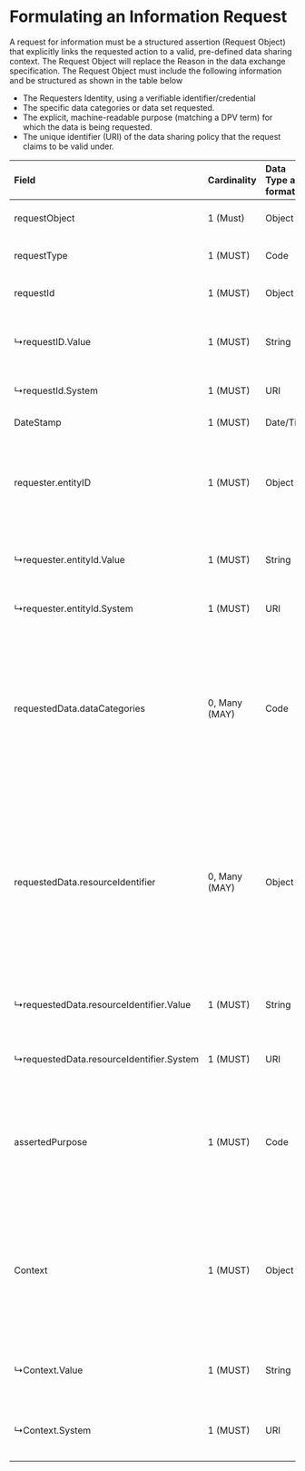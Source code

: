 # Formulating an Information Request

A request for information must be a structured assertion (Request Object) that explicitly links the requested action to a valid, pre-defined data sharing context.  The Request Object will replace the Reason in the data exchange specification. The Request Object must include the following information and be structured as shown in the table below

* The Requesters Identity, using a verifiable identifier/credential  
* The specific data categories or data set requested.  
* The explicit, machine-readable purpose (matching a DPV term) for which the data is being requested.  
* The unique identifier (URI) of the data sharing policy that the request claims to be valid under.

| Field | Cardinality | Data Type and format | Description | Use |
| :---- | :---- | :---- | :---- | :---- |
| requestObject | 1 (Must) | Object | Container object for request |  |
| requestType | 1 (MUST) | Code | Determines the type of request |  |
| requestId | 1 (MUST) | Object | Unique identifier of the request | Logging and auditing |
| ↳requestID.Value | 1 (MUST) | String | The single unique identifier attached to the request. |  |
| ↳requestId.System | 1 (MUST) | URI | System that the identifier adheres |  |
| DateStamp | 1 (MUST) | Date/Time | Date/time of request | Logging and auditing |
| requester.entityID | 1 (MUST) | Object | The verifiable identity of the party making the request. | Authorisation check: to ensure the entity is the permitted organisation defined in the policy. |
| ↳requester.entityId.Value | 1 (MUST) | String | The single unique identifier of the requester. |  |
| ↳requester.entityId.System | 1 (MUST) | URI | System that the identifier adheres |  |
| requestedData.dataCategories | 0, Many (MAY) | Code | Lists the data types requested, using a standard vocabulary like **DPV**. NOTE: at least 2 data categories or resource identifiers must be provided. | Scope Check: Ensures the requested data is permitted for sharing by the policy. |
| requestedData.resourceIdentifier | 0, Many (MAY) | Object | Lists specific data sets requested, by reference to URIs in a data catalogue. NOTE: at least 2 data categories or resource identifier must be provided | Scope Check: Ensures the requested data is permitted for sharing by the policy. |
| ↳requestedData.resourceIdentifier.Value | 1 (MUST) | String | The single unique identifier of the requester. |  |
| ↳requestedData.resourceIdentifier.System | 1 (MUST) | URI | URI of catalogue containing the resource |  |
| assertedPurpose | 1 (MUST) | Code | The specific, machine-readable reason for the request , using a standard vocabulary like DPV | Constraint Check: Ensures the purpose aligns with the permitted purpose in the policy. |
| Context | 1 (MUST) | Object | The unique URI or ID of the existing policy or data sharing agreement  | Context Check: Enables the receiving system to retrieve the specific policy to evaluate the request against its rules. |
| ↳Context.Value | 1 (MUST) | String | The single unique identifier of the context (Policy/DSA) |  |
| ↳Context.System | 1 (MUST) | URI | URI of catalogue containing the context (Policy/DSA) |  |
